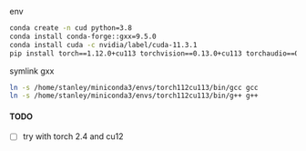 env
```sh
conda create -n cud python=3.8
conda install conda-forge::gxx=9.5.0
conda install cuda -c nvidia/label/cuda-11.3.1
pip install torch==1.12.0+cu113 torchvision==0.13.0+cu113 torchaudio==0.12.0 --extra-index-url https://download.pytorch.org/whl/cu113
```

symlink gxx
```sh
ln -s /home/stanley/miniconda3/envs/torch112cu113/bin/gcc gcc
ln -s /home/stanley/miniconda3/envs/torch112cu113/bin/g++ g++
```

#### TODO
- [ ] try with torch 2.4 and cu12
